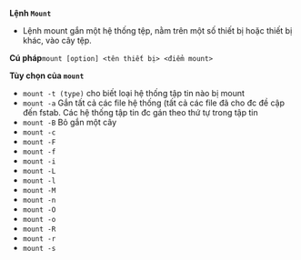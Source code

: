 **Lệnh `Mount`**

- Lệnh mount gắn một hệ thống tệp, nằm trên một số thiết bị hoặc thiết bị khác, vào cây tệp.

**Cú pháp**`mount [option] <tên thiết bị> <điểm mount>`

**Tùy chọn của `mount`** 
- `` mount -t (type) ``  cho biết loại hệ thống tập tin nào bị mount
- `` mount -a `` Gắn tất cả các file hệ thống (tất cả các file đã cho đc đề cập đến fstab. Các hệ thống tập tin đc gán theo thứ tự trong tập tin
- `` mount -B `` Bỏ gắn một cây
- `` mount -c ``
- `` mount -F ``
- `` mount -f ``
- `` mount -i ``
- `` mount -L ``
- `` mount -l ``
- `` mount -M ``
- `` mount -n ``
- `` mount -O ``
- `` mount -o ``
- `` mount -R ``
- `` mount -r ``
- `` mount -s ``

